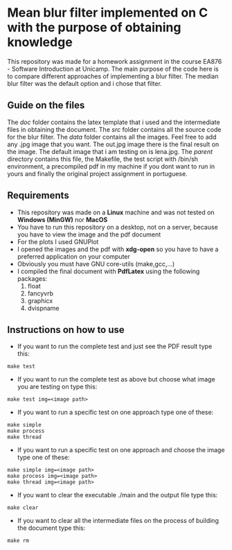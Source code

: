 # Mean blur filter implemented on C with the purpose of obtaining knowledge

This repository was made for a homework assignment in the course EA876 - Software
Introduction at Unicamp. The main purpose of the code here is to compare different
approaches of implementing a blur filter. The median blur filter was the default option
and i chose that filter.

## Guide on the files
The _doc_ folder contains the latex template that i used and the intermediate
files in obtaining the document. The _src_ folder contains all the source code
for the blur filter. The _data_ folder contains all the images. Feel free to add
any .jpg image that you want. The out.jpg image there is the final result on the
image. The default image that i am testing on is lena.jpg. The _parent_ directory
contains this file, the Makefile, the test script with /bin/sh environment, a
precompiled pdf in my machine if you dont want to run in yours and finally
the original project assignment in portuguese.


## Requirements

- This repository was made on a **Linux** machine and was not tested on **Windows (MinGW)** nor **MacOS**
- You have to run this repository on a desktop, not on a server, because you have to view the image and the pdf document
- For the plots I used GNUPlot
- I opened the images and the pdf with **xdg-open** so you have to have a preferred application on your computer
- Obviously you must have GNU core-utils (make,gcc,...)
- I compiled the final document with **PdfLatex** using the following packages:
  1. float
  2. fancyvrb
  3. graphicx
  4. dvispname

## Instructions on how to use

- If you want to run the complete test and just see the PDF result type this:
``````
make test
``````
- If you want to run the complete test as above but choose what image you are testing on type this:
``````
make test img=<image path>
``````
- If you want to run a specific test on one approach type one of these:
``````
make simple
make process
make thread
``````
- If you want to run a specific test on one approach and choose the image type one of these:
``````
make simple img=<image path>
make process img=<image path>
make thread img=<image path>
``````
- If you want to clear the executable ./main and the output file type this:
``````
make clear
``````
- If you want to clear all the intermediate files on the process of building the document type this:
``````
make rm
``````
